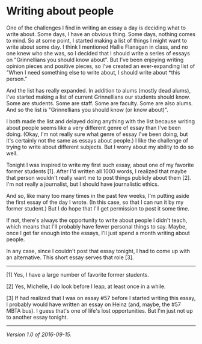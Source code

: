 Writing about people
====================

One of the challenges I find in writing an essay a day is deciding what
to write about.  Some days, I have an obvious thing.  Some days, nothing
comes to mind.  So at some point, I started making a list of things
I might want to write about some day.  I think I mentioned Hallie
Flanagan in class, and no one knew who she was, so I decided that I should
write a series of essays on "Grinnellians you should know about".  But
I've been enjoying writing opinion pieces and positive pieces, so I've
created an ever-expanding list of "When I need something else to write
about, I should write about *this person."

And the list has really expanded.  In addition to alums (mostly dead
alums), I've started making a list of current Grinnellians our students
should know.  Some are students.  Some are staff.  Some are faculty.
Some are also alums.  And so the list is "Grinnellians you should know
(or know about)".

I both made the list and delayed doing anything with the list because
writing about people seems like a very different genre of essay than
I've been doing.  (Okay, I'm not really sure what genre of essay I've
been doing, but it's certainly not the same as essays about people.)
I like the challenge of trying to write about different subjects.  But 
I worry about my ability to do so well.

Tonight I was inspired to write my first such essay, about one of my
favorite former students [1].  After I'd written all 1000 words, I
realized that maybe that person wouldn't really want me to post things
publicly about them [2].  I'm not really a journalist, but I should have
journalistic ethics.

And so, like many too many times in the past few weeks, I'm putting
aside the first essay of the day I wrote.  (In this case, so that I can
run it by my former student.)  But I do hope that I'll get permission
to post it some time.

If not, there's always the opportunity to write about people I didn't
teach, which means that I'll probably have fewer personal things to say.
Maybe, once I get far enough into the essays, I'll just spend a month
writing about people.

In any case, since I couldn't post that essay tonight, I had to come
up with an alternative.  This short essay serves that role [3].

---

[1] Yes, I have a large number of favorite former students.

[2] Yes, Michelle, I do look before I leap, at least once in a while.

[3] If had realized that I was on essay #57 before I started writing
this essay, I probably would have written an essay on Heinz (and, maybe,
the #57 MBTA bus).  I guess that's one of life's lost opportunities.
But I'm just not up to another essay tonight.

---

*Version 1.0 of 2016-09-15.*
